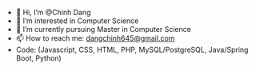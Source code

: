 - 👋 Hi, I’m @Chinh Dang
- 👀 I’m interested in Computer Science
- 🌱 I’m currently pursuing Master in Computer Science
- 📫 How to reach me: dangchinh645@gmail.com
- Code: (Javascript, CSS, HTML, PHP, MySQL/PostgreSQL, Java/Spring Boot, Python)

<!---
ChinhDangg/ChinhDangg is a ✨ special ✨ repository because its `README.md` (this file) appears on your GitHub profile.
You can click the Preview link to take a look at your changes.
--->
